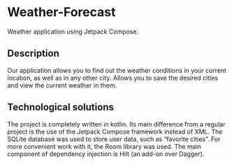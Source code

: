 # Weather-Forecast
Weather application using Jetpack Compose.

## Description
Our application allows you to find out the weather conditions in your current location, as well as in any other city. Allows you to save the desired cities and view the current weather in them.

## Technological solutions
The project is completely written in kotlin. Its main difference from a regular project is the use of the Jetpack Compose framework instead of XML.
The SQLite database was used to store user data, such as “favorite cities”. For more convenient work with it, the Room library was used.
The main component of dependency injection is Hilt (an add-on over Dagger).
